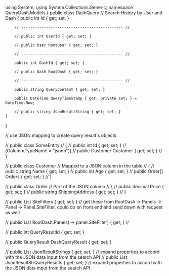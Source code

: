 using System;
using System.Collections.Generic;
namespace QueryDash.Models
{
    public class DashQuery // Search History by User and Dash
    {
        public int Id { get; set; }

        // --------------------------------------------- //

        // public int UserId { get; set; }

        // public User RootUser { get; set; }

        // --------------------------------------------- //

        public int DashId { get; set; }

        // public Dash RootDash { get; set; }

        // --------------------------------------------- //

        public string QueryContent { get; set; }

        public DateTime QueryTimeStamp { get; private set; } = DateTime.Now;

        // public string JsonResultString { get; set; }
    }
}

// use JSON mapping to create query result's objects

// public class SomeEntity
// {
//     public int Id { get; set; }
//     [Column(TypeName = "jsonb")]
//     public Customer Customer { get; set; }
// }

// public class Customer    // Mapped to a JSON column in the table
// {
//     public string Name { get; set; }
//     public int Age { get; set; }
//     public Order[] Orders { get; set; }
// }

// public class Order       // Part of the JSON column
// {
//     public decimal Price { get; set; }
//     public string ShippingAddress { get; set; }
// }








// public List<string> SiteFilters { get; set; } // get these from RootDash -> Panels -> Panel -> Panel.SiteFilter, could do on front end and send down with request as well

// public List<string> RootDash.Panels( => panel.SiteFilter) { get; } // 




// public int QueryResultId { get; set; }

// public QueryResult DashQueryResult { get; set; }

// public List<string> JsonResultStrings { get; set; } // expand properties to accord with the JSON data input from the search API
// public List<QueryResult> JsonResultStrQueryResults { get; set; } // expand properties to accord with the JSON data input from the search API